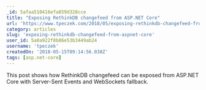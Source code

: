 ```yaml
---
_id: 5afaa510416efa859d328cce
title: "Exposing RethinkDB changefeed from ASP.NET Core"
url: 'https://www.tpeczek.com/2018/05/exposing-rethinkdb-changefeed-from.html'
category: articles
slug: 'exposing-rethinkdb-changefeed-from-aspnet-core'
user_id: 5a8a922f8b86e53b3449ab24
username: 'tpeczek'
createdOn: '2018-05-15T09:14:56.038Z'
tags: [asp.net-core]
---
```


This post shows how RethinkDB changefeed can be exposed from ASP.NET Core with Server-Sent Events and WebSockets fallback.
